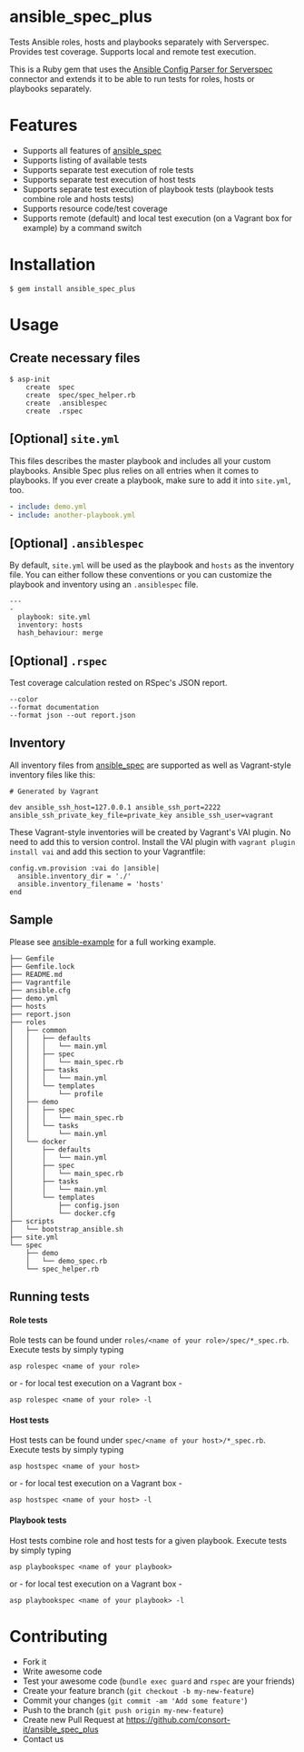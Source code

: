 # ansible_spec_plus

Tests Ansible roles, hosts and playbooks separately with Serverspec. Provides test coverage. Supports local and remote test execution.

This is a Ruby gem that uses the [Ansible Config Parser for Serverspec](https://github.com/volanja/ansible_spec) connector and
extends it to be able to run tests for roles, hosts or playbooks separately.

# Features

- Supports all features of [ansible_spec](https://github.com/volanja/ansible_spec)
- Supports listing of available tests
- Supports separate test execution of role tests
- Supports separate test execution of host tests
- Supports separate test execution of playbook tests (playbook tests combine role and hosts tests)
- Supports resource code/test coverage
- Supports remote (default) and local test execution (on a Vagrant box for example) by a command switch

# Installation

```
$ gem install ansible_spec_plus
```

# Usage

## Create necessary files

```
$ asp-init
    create  spec
    create  spec/spec_helper.rb
    create  .ansiblespec
    create  .rspec
```

## [Optional] `site.yml`

This files describes the master playbook and includes all your custom
playbooks. Ansible Spec plus relies on all entries when it comes to
playbooks. If you ever create a playbook, make sure to add it into `site.yml`,
too.

```site.yml
- include: demo.yml
- include: another-playbook.yml
```

## [Optional] `.ansiblespec`

By default, `site.yml` will be used as the playbook and `hosts` as the
inventory file. You can either follow these conventions or you can
customize the playbook and inventory using an `.ansiblespec` file.

```.ansiblespec
---
-
  playbook: site.yml
  inventory: hosts
  hash_behaviour: merge
```

## [Optional] `.rspec`

Test coverage calculation rested on RSpec's JSON report.

```.rspec
--color
--format documentation
--format json --out report.json
```

## Inventory

All inventory files from [ansible_spec](https://github.com/volanja/ansible_spec) are supported
as well as Vagrant-style inventory files like this:

```hosts
# Generated by Vagrant

dev ansible_ssh_host=127.0.0.1 ansible_ssh_port=2222 ansible_ssh_private_key_file=private_key ansible_ssh_user=vagrant
```

These Vagrant-style inventories will be created by Vagrant's VAI plugin. No need to add this to
version control. Install the VAI plugin with `vagrant plugin install vai` and add this section
to your Vagrantfile:

```Vagrantfile
config.vm.provision :vai do |ansible|
  ansible.inventory_dir = './'
  ansible.inventory_filename = 'hosts'
end
```

## Sample

Please see [ansible-example](https://github.com/consort-it/ansible-example) for a full working example.

```
├── Gemfile
├── Gemfile.lock
├── README.md
├── Vagrantfile
├── ansible.cfg
├── demo.yml
├── hosts
├── report.json
├── roles
│   ├── common
│   │   ├── defaults
│   │   │   └── main.yml
│   │   ├── spec
│   │   │   └── main_spec.rb
│   │   ├── tasks
│   │   │   └── main.yml
│   │   └── templates
│   │       └── profile
│   ├── demo
│   │   ├── spec
│   │   │   └── main_spec.rb
│   │   └── tasks
│   │       └── main.yml
│   └── docker
│       ├── defaults
│       │   └── main.yml
│       ├── spec
│       │   └── main_spec.rb
│       ├── tasks
│       │   └── main.yml
│       └── templates
│           ├── config.json
│           └── docker.cfg
├── scripts
│   └── bootstrap_ansible.sh
├── site.yml
└── spec
    ├── demo
    │   └── demo_spec.rb
    └── spec_helper.rb
```

## Running tests

#### Role tests

Role tests can be found under `roles/<name of your role>/spec/*_spec.rb`. Execute tests by simply typing

```
asp rolespec <name of your role>
```

or - for local test execution on a Vagrant box -

```
asp rolespec <name of your role> -l
```

#### Host tests

Host tests can be found under `spec/<name of your host>/*_spec.rb`. Execute tests by simply typing

```
asp hostspec <name of your host>
```

or - for local test execution on a Vagrant box -

```
asp hostspec <name of your host> -l
```

#### Playbook tests

Host tests combine role and host tests for a given playbook. Execute tests by simply typing

```
asp playbookspec <name of your playbook>
```

or - for local test execution on a Vagrant box -

```
asp playbookspec <name of your playbook> -l
```

# Contributing

* Fork it
* Write awesome code
* Test your awesome code (`bundle exec guard` and `rspec` are your friends)
* Create your feature branch (`git checkout -b my-new-feature`)
* Commit your changes (`git commit -am 'Add some feature'`)
* Push to the branch (`git push origin my-new-feature`)
* Create new Pull Request at https://github.com/consort-it/ansible_spec_plus
* Contact us
